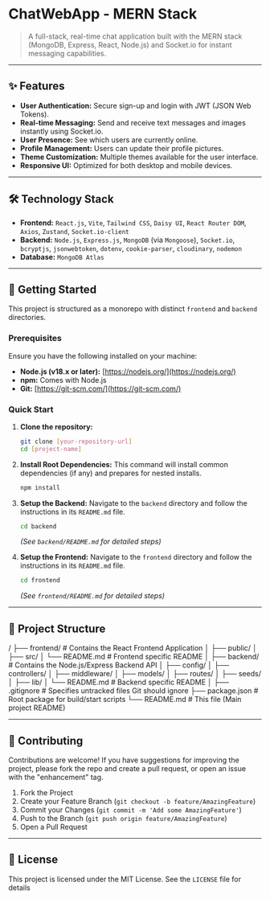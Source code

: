 # ChatWebApp - MERN Stack

> A full-stack, real-time chat application built with the MERN stack (MongoDB, Express, React, Node.js) and Socket.io for instant messaging capabilities.

---

## ✨ Features

-   **User Authentication:** Secure sign-up and login with JWT (JSON Web Tokens).
-   **Real-time Messaging:** Send and receive text messages and images instantly using Socket.io.
-   **User Presence:** See which users are currently online.
-   **Profile Management:** Users can update their profile pictures.
-   **Theme Customization:** Multiple themes available for the user interface.
-   **Responsive UI:** Optimized for both desktop and mobile devices.

---

## 🛠️ Technology Stack

-   **Frontend:** `React.js`, `Vite`, `Tailwind CSS`, `Daisy UI`, `React Router DOM`, `Axios`, `Zustand`, `Socket.io-client`
-   **Backend:** `Node.js`, `Express.js`, `MongoDB` (via `Mongoose`), `Socket.io`, `bcryptjs`, `jsonwebtoken`, `dotenv`, `cookie-parser`, `cloudinary`, `nodemon`
-   **Database:** `MongoDB Atlas`

---

## 🚀 Getting Started

This project is structured as a monorepo with distinct `frontend` and `backend` directories.

### Prerequisites

Ensure you have the following installed on your machine:

-   **Node.js (v18.x or later):** [https://nodejs.org/](https://nodejs.org/)
-   **npm:** Comes with Node.js
-   **Git:** [https://git-scm.com/](https://git-scm.com/)

### Quick Start

1.  **Clone the repository:**
    ```bash
    git clone [your-repository-url]
    cd [project-name]
    ```

2.  **Install Root Dependencies:**
    This command will install common dependencies (if any) and prepares for nested installs.
    ```bash
    npm install
    ```

3.  **Setup the Backend:**
    Navigate to the `backend` directory and follow the instructions in its `README.md` file.
    ```bash
    cd backend
    ```
    *(See `backend/README.md` for detailed steps)*

4.  **Setup the Frontend:**
    Navigate to the `frontend` directory and follow the instructions in its `README.md` file.
    ```bash
    cd frontend
    ```
    *(See `frontend/README.md` for detailed steps)*

---

## 📂 Project Structure

/
├── frontend/         # Contains the React Frontend Application
│   ├── public/
│   ├── src/
│   └── README.md   # Frontend specific README
│
├── backend/         # Contains the Node.js/Express Backend API
│   ├── config/
│   ├── controllers/
│   ├── middleware/
│   ├── models/
│   ├── routes/
│   ├── seeds/
│   ├── lib/
│   └── README.md   # Backend specific README
│
├── .gitignore      # Specifies untracked files Git should ignore
├── package.json    # Root package for build/start scripts
└── README.md       # This file (Main project README)

---

## 🤝 Contributing

Contributions are welcome! If you have suggestions for improving the project, please fork the repo and create a pull request, or open an issue with the "enhancement" tag.

1.  Fork the Project
2.  Create your Feature Branch (`git checkout -b feature/AmazingFeature`)
3.  Commit your Changes (`git commit -m 'Add some AmazingFeature'`)
4.  Push to the Branch (`git push origin feature/AmazingFeature`)
5.  Open a Pull Request

---

## 📄 License

This project is licensed under the MIT License. See the `LICENSE` file for details 